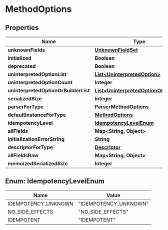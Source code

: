 # MethodOptions

## Properties
Name | Type | Description | Notes
------------ | ------------- | ------------- | -------------
**unknownFields** | [**UnknownFieldSet**](UnknownFieldSet.md) |  |  [optional]
**initialized** | **Boolean** |  |  [optional]
**deprecated** | **Boolean** |  |  [optional]
**uninterpretedOptionList** | [**List&lt;UninterpretedOption&gt;**](UninterpretedOption.md) |  |  [optional]
**uninterpretedOptionCount** | **Integer** |  |  [optional]
**uninterpretedOptionOrBuilderList** | [**List&lt;UninterpretedOptionOrBuilder&gt;**](UninterpretedOptionOrBuilder.md) |  |  [optional]
**serializedSize** | **Integer** |  |  [optional]
**parserForType** | [**ParserMethodOptions**](ParserMethodOptions.md) |  |  [optional]
**defaultInstanceForType** | [**MethodOptions**](MethodOptions.md) |  |  [optional]
**idempotencyLevel** | [**IdempotencyLevelEnum**](#IdempotencyLevelEnum) |  |  [optional]
**allFields** | **Map&lt;String, Object&gt;** |  |  [optional]
**initializationErrorString** | **String** |  |  [optional]
**descriptorForType** | [**Descriptor**](Descriptor.md) |  |  [optional]
**allFieldsRaw** | **Map&lt;String, Object&gt;** |  |  [optional]
**memoizedSerializedSize** | **Integer** |  |  [optional]

<a name="IdempotencyLevelEnum"></a>
## Enum: IdempotencyLevelEnum
Name | Value
---- | -----
IDEMPOTENCY_UNKNOWN | &quot;IDEMPOTENCY_UNKNOWN&quot;
NO_SIDE_EFFECTS | &quot;NO_SIDE_EFFECTS&quot;
IDEMPOTENT | &quot;IDEMPOTENT&quot;
